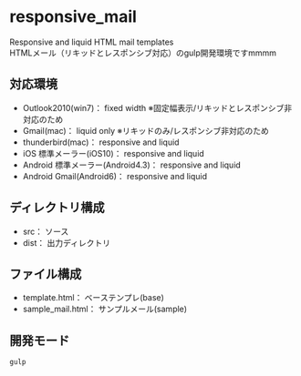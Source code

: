 # responsive_mail
Responsive and liquid HTML mail templates  
HTMLメール（リキッドとレスポンシブ対応）のgulp開発環境ですmmmm

## 対応環境
- Outlook2010(win7)： fixed width ※固定幅表示/リキッドとレスポンシブ非対応のため
- Gmail(mac)： liquid only ※リキッドのみ/レスポンシブ非対応のため
- thunderbird(mac)： responsive and liquid
- iOS 標準メーラー(iOS10)： responsive and liquid
- Android 標準メーラー(Android4.3)： responsive and liquid
- Android Gmail(Android6)： responsive and liquid

## ディレクトリ構成
- src： ソース
- dist： 出力ディレクトリ

## ファイル構成
- template.html： ベーステンプレ(base)
- sample_mail.html： サンプルメール(sample)

## 開発モード
```shell
gulp
```
